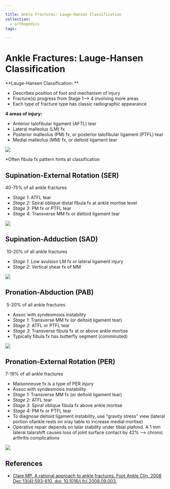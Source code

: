 ```yaml
---

title: Ankle Fractures: Lauge-Hansen Classification
collection:
  - orthopedics
tags:

---
```


# Ankle Fractures: Lauge-Hansen Classification

**Lauge-Hansen Classification: **

-   Describes position of foot and mechanism of injury
-   Fracture(s) progress from Stage 1--&gt; 4 involving more areas
-   Each type of fracture type has classic radiographic appearance

**4 areas of injury:**

-   Anterior talofibular ligament (AFTL) tear
-   Lateral malleolus (LM) fx
-   Posterior malleolus (PM) fx, or posterior talofibular ligament (PTFL) tear
-   Medial malleolus (MM) fx, or deltoid ligament tear

![](https://d2p53dh3qxfm0x.cloudfront.net/uploads/img/1jx/5/m/e61cc262-9303-50ab-9911-2c65905995e6/640.png)

\*Often fibula fx pattern hints at classification 

## Supination-External Rotation (SER) 

40-75% of all ankle fractures 

-   *Stage 1*: ATFL tear
-   *Stage 2:* Spiral oblique distal fibula fx at ankle mortise level 
-   *Stage 3*: PM fx or PTFL tear
-   *Stage 4*: Transverse MM fx or deltoid ligament tear

![](https://d2p53dh3qxfm0x.cloudfront.net/uploads/img/1jx/5/m/b5e3a906-91f0-5fb5-bd0c-19256f5a6111/640.png)

## Supination-Adduction (SAD) 

 10-20% of all ankle fractures 

-   *Stage 1*: Low avulsion LM fx or lateral ligament injury
-   *Stage 2*: Vertical shear fx of MM

![](https://d2p53dh3qxfm0x.cloudfront.net/uploads/img/1jx/5/m/02978910-2b01-5561-942a-560b593bcb30/640.png)

## Pronation-Abduction (PAB)

 5-20% of all ankle fractures

-   Assoc with syndesmosis instability
-   *Stage 1*: Transverse MM fx (or deltoid ligament tear) 
-   *Stage 2*: ATFL or PTFL tear
-   *Stage 3*: Transverse fibula fx at or above ankle mortise
-   Typically fibula fx has butterfly segment (comminuted)

![](https://d2p53dh3qxfm0x.cloudfront.net/uploads/img/1jx/5/m/1c25ac0b-b749-5764-a77a-9e2bb671920f/640.png)

## Pronation-External Rotation (PER) 

7-19% of all ankle fractures 

-   Maisonneuve fx is a type of PER injury
-   Assoc with syndesmosis instability
-   *Stage 1*: Transverse MM fx (or deltoid ligament tear) 
-   *Stage 2*: ATFL tear
-   *Stage 3*: Spiral oblique fibula fx above ankle mortise 
-   *Stage 4*: PM fx or PTFL tear
-   To diagnose deltoid ligament instability, use “gravity stress” view (lateral portion ofankle rests on xray table to increase medial mortise)
-   Operative repair depends on talar stability under tibial plafond. A 1 mm lateral talarshift causes loss of joint surface contact by 42% --&gt; chronic arthritis complications 

![](https://d2p53dh3qxfm0x.cloudfront.net/uploads/img/1jx/5/m/e929bb3b-80ed-52bc-b9ac-ff5c3561a00e/640.png)

## References

-   [Clare MP. A rational approach to ankle fractures. Foot Ankle Clin. 2008 Dec;13(4):593-610. doi: 10.1016/j.fcl.2008.09.003.](https://www.ncbi.nlm.nih.gov/pubmed/19013398)
